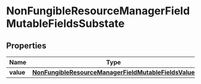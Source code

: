 

# NonFungibleResourceManagerFieldMutableFieldsSubstate


## Properties

| Name | Type | Description | Notes |
|------------ | ------------- | ------------- | -------------|
|**value** | [**NonFungibleResourceManagerFieldMutableFieldsValue**](NonFungibleResourceManagerFieldMutableFieldsValue.md) |  |  |



